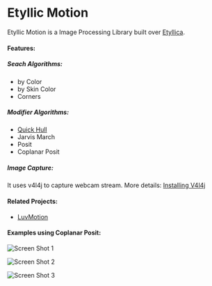 Etyllic Motion
==============

Etyllic Motion is a Image Processing Library built over [Etyllica](https://github.com/yuripourre/etyllica/).

#### Features:

##### Seach Algorithms: 
- by Color
- by Skin Color
- Corners

##### Modifier Algorithms:
- [Quick Hull](https://github.com/yuripourre/etyllic-motion/wiki/Quick%20Hull)
- Jarvis March
- Posit
- Coplanar Posit

##### Image Capture: 

It uses v4l4j to capture webcam stream. More details: [Installing V4l4j](https://github.com/yuripourre/etyllic-motion/wiki/Installing-V4l4j)

#### Related Projects:
- [LuvMotion](https://github.com/yuripourre/luvmotion/)


#### Examples using Coplanar Posit:


![Screen Shot 1](https://raw.github.com/yuripourre/etyllic-motion/master/screenshots/ss1.png)

![Screen Shot 2](https://raw.github.com/yuripourre/etyllic-motion/master/screenshots/ss2.png)

![Screen Shot 3](https://raw.github.com/yuripourre/etyllic-motion/master/screenshots/ss3.png)

